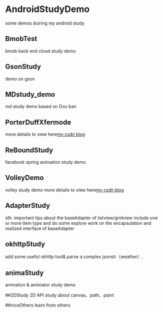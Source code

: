 # AndroidStudyDemo
some demos duiring my android study

##  BmobTest
bmob back end cloud study demo 
##  GsonStudy
demo on gson
##  MDstudy_demo
md study demo based on Dou ban
##  PorterDuffXfermode
more details to view here[my csdn blog](http://blog.csdn.net/xsf50717/article/details/49822179) 
## 	ReBoundStudy
facebook spring animation study demo
##  VolleyDemo
volley study demo more details to view here[my csdn blog](http://blog.csdn.net/xsf50717/article/details/49687015) 
##  AdapterStudy
sth. important tips about the baseAdapter of listview/gridview include one or more item type and do some explore work on the encapsulation and realized interface of baseAdapter

## okhttpStudy
add some useful okhttp tool& parse a complex jsonstr（weather）.

## animaStudy
animation & amimator study demo


##2DStudy
2D API study about canvas、path、paint  

##niceOthers
learn from others
